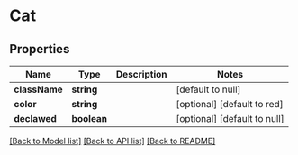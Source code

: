 # Cat

## Properties
Name | Type | Description | Notes
------------ | ------------- | ------------- | -------------
**className** | **string** |  | [default to null]
**color** | **string** |  | [optional] [default to red]
**declawed** | **boolean** |  | [optional] [default to null]

[[Back to Model list]](../README.md#documentation-for-models) [[Back to API list]](../README.md#documentation-for-api-endpoints) [[Back to README]](../README.md)



